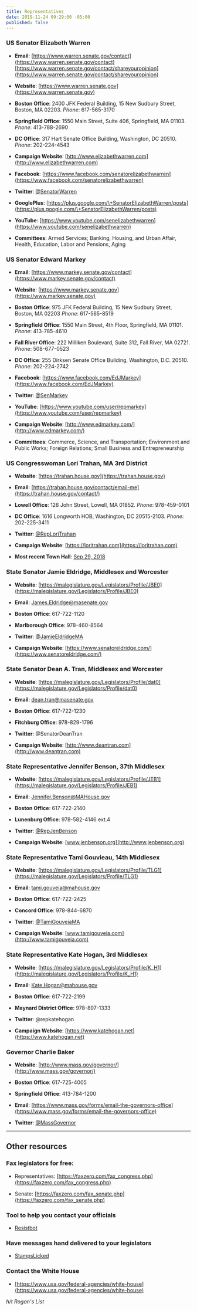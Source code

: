 ```yaml
---
title: Representatives
date: 2019-11-24 09:29:00 -05:00
published: false
---
```


### US Senator Elizabeth Warren

* **Email**:  [https://www.warren.senate.gov/contact](https://www.warren.senate.gov/contact)  
[https://www.warren.senate.gov/contact/shareyouropinion](https://www.warren.senate.gov/contact/shareyouropinion)

* **Website**: [https://www.warren.senate.gov](https://www.warren.senate.gov)

* **Boston Office**: 2400 JFK Federal Building, 15 New Sudbury Street, Boston, MA 02203. *Phone*: 617-565-3170

* **Springfield Office**: 1550 Main Street, Suite 406, Springfield, MA 01103. *Phone*: 413-788-2690

* **DC Office**: 317 Hart Senate Office Building, Washington, DC 20510.  *Phone*: 202-224-4543

* **Campaign Website**: [http://www.elizabethwarren.com](http://www.elizabethwarren.com)

* **Facebook**:  [https://www.facebook.com/senatorelizabethwarren](https://www.facebook.com/senatorelizabethwarren)

* **Twitter**:  [@SenatorWarren](https://twitter.com/SenWarren)

* **GooglePlus**: [https://plus.google.com/\+SenatorElizabethWarren/posts](https://plus.google.com/\+SenatorElizabethWarren/posts)

* **YouTube**: [https://www.youtube.com/senelizabethwarren](https://www.youtube.com/senelizabethwarren)

* **Committees**: Armed Services; Banking, Housing, and Urban Affair, Health, Education, Labor and Pensions, Aging

### US Senator Edward Markey

* **Email**: [https://www.markey.senate.gov/contact](https://www.markey.senate.gov/contact)

* **Website**: [https://www.markey.senate.gov](https://www.markey.senate.gov)

* **Boston Office**: 975 JFK Federal Building, 15 New Sudbury Street, Boston, MA 02203  *Phone*: 617-565-8519

* **Springfield Office**: 1550 Main Street, 4th Floor, Springfield, MA 01101.  *Phone*: 413-785-4610

* **Fall River Office**: 222 Milliken Boulevard, Suite 312, Fall River, MA 02721. 
  *Phone*: 508-677-0523

* **DC Office**: 255 Dirksen Senate Office Building, Washington, D.C. 20510. 
  *Phone*: 202-224-2742

* **Facebook**:  [https://www.facebook.com/EdJMarkey](https://www.facebook.com/EdJMarkey)

* **Twitter**: [@SenMarkey](https://twitter.com/SenMarkey)

* **YouTube**: [https://www.youtube.com/user/repmarkey](https://www.youtube.com/user/repmarkey)

* **Campaign Website**: [http://www.edmarkey.com/](http://www.edmarkey.com/)

* **Committees**: Commerce, Science, and Transportation; Environment and Public Works; Foreign Relations; Small Business and Entrepreneurship

### US Congresswoman Lori Trahan, MA 3rd District

* **Website**: [https://trahan.house.gov](https://trahan.house.gov)

* **Email**: [https://trahan.house.gov/contact/email-me](https://trahan.house.gov/contact/)

* **Lowell Office**: 126 John Street, Lowell, MA 01852. 
  *Phone*: 978-459-0101

* **DC Office**: 1616 Longworth HOB, Washington, DC 20515-2103. 
  *Phone*: 202-225-3411

* **Twitter**:  [@RepLoriTrahan](https://twitter.com/RepLoriTrahan)

* **Campaign Website**: [https://loritrahan.com](https://loritrahan.com)

* **Most recent Town Hall**: [Sep 29, 2018](https://www.youtube.com/watch?v=I6NPvkPMdnI)

### State Senator Jamie Eldridge, Middlesex and Worcester

* **Website**: [https://malegislature.gov/Legislators/Profile/JBE0](https://malegislature.gov/Legislators/Profile/JBE0)

* **Email**: James.Eldridge@masenate.gov

* **Boston Office**: 617-722-1120

* **Marlborough Office**: 978-460-8564

* **Twitter**:  [@JamieEldridgeMA](https://twitter.com/JamieEldridgeMA)

* **Campaign Website**: [https://www.senatoreldridge.com/](https://www.senatoreldridge.com/)

### State Senator Dean A. Tran, Middlesex and Worcester

* **Website**:  [https://malegislature.gov/Legislators/Profile/dat0](https://malegislature.gov/Legislators/Profile/dat0) 

* **Email**:  dean.tran@masenate.gov 

* **Boston Office**: 617-722-1230  

* **Fitchburg Office**: 978-829-1796  

* **Twitter**: @SenatorDeanTran   

* **Campaign Website**:  [http://www.deantran.com](http://www.deantran.com)


### State Representative Jennifer Benson, 37th Middlesex

* **Website**: [https://malegislature.gov/Legislators/Profile/JEB1](https://malegislature.gov/Legislators/Profile/JEB1)

* **Email**: Jennifer.Benson@MAHouse.gov 

* **Boston Office**: 617-722-2140

* **Lunenburg Office**: 978-582-4146 ext.4

* **Twitter**: [@RepJenBenson](https://twitter.com/RepJenBenson)

* **Campaign Website**: [www.jenbenson.org](http://www.jenbenson.org)

### State Representative Tami Gouvieau, 14th Middlesex

* **Website**: [https://malegislature.gov/Legislators/Profile/TLG1](https://malegislature.gov/Legislators/Profile/TLG1)

* **Email**: tami.gouveia@mahouse.gov

* **Boston Office**: 617-722-2425

* **Concord Office**: 978-844-6870

* **Twitter**:  [@TamiGouveiaMA](https://twitter.com/TamiGouveiaMA)

* **Campaign Website**: [www.tamigouveia.com](http://www.tamigouveia.com)

### State Representative Kate Hogan, 3rd Middlesex

* **Website**: [https://malegislature.gov/Legislators/Profile/K_H1](https://malegislature.gov/Legislators/Profile/K_H1)

* **Email**: Kate.Hogan@mahouse.gov

* **Boston Office**: 617-722-2199

* **Maynard District Office**:  978-897-1333

* **Twitter**: @repkatehogan  

* **Campaign Website**:  [https://www.katehogan.net](https://www.katehogan.net)

### Governor Charlie Baker

* **Website**: [http://www.mass.gov/governor/](http://www.mass.gov/governor/)

* **Boston Office**: 617-725-4005

* **Springfield Office**: 413-784-1200

* **Email**:  [https://www.mass.gov/forms/email-the-governors-office](https://www.mass.gov/forms/email-the-governors-office)

* **Twitter**:  [@MassGovernor](https://twitter.com/MassGovernor)

---

## Other resources

### Fax legislators for free:

* Representatives:  [https://faxzero.com/fax_congress.php](https://faxzero.com/fax_congress.php)

* Senate:  [https://faxzero.com/fax_senate.php](https://faxzero.com/fax_senate.php)

### Tool to help you contact your officials

* [Resistbot](https://resist.bot)

### Have messages hand delivered to your legislators

* [StampsLicked](https://stampslicked.org/)

### Contact the White House

* [https://www.usa.gov/federal-agencies/white-house](https://www.usa.gov/federal-agencies/white-house)

*h/t Rogan's List*